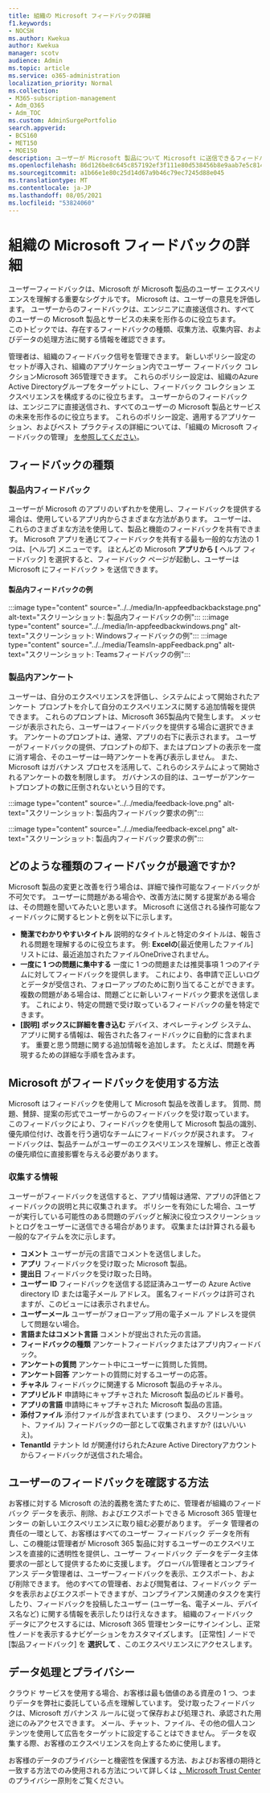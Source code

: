```yaml
---
title: 組織の Microsoft フィードバックの詳細
f1.keywords:
- NOCSH
ms.author: Kwekua
author: Kwekua
manager: scotv
audience: Admin
ms.topic: article
ms.service: o365-administration
localization_priority: Normal
ms.collection:
- M365-subscription-management
- Adm_O365
- Adm_TOC
ms.custom: AdminSurgePortfolio
search.appverid:
- BCS160
- MET150
- MOE150
description: ユーザーが Microsoft 製品について Microsoft に送信できるフィードバックについて説明します。
ms.openlocfilehash: 86d126be8c645c857192ef3f111e80d538456b8e9aab7e5c8143aadfdae752fb
ms.sourcegitcommit: a1b66e1e80c25d14d67a9b46c79ec7245d88e045
ms.translationtype: MT
ms.contentlocale: ja-JP
ms.lasthandoff: 08/05/2021
ms.locfileid: "53824060"
---
```

# <a name="learn-about-microsoft-feedback-for-your-organization"></a>組織の Microsoft フィードバックの詳細

ユーザーフィードバックは、Microsoft が Microsoft 製品のユーザー エクスペリエンスを理解する重要なシグナルです。 Microsoft は、ユーザーの意見を評価します。 ユーザーからのフィードバックは、エンジニアに直接送信され、すべてのユーザーの Microsoft 製品とサービスの未来を形作るのに役立ちます。  
このトピックでは、存在するフィードバックの種類、収集方法、収集内容、およびデータの処理方法に関する情報を確認できます。

管理者は、組織のフィードバック信号を管理できます。 新しいポリシー設定のセットが導入され、組織のアプリケーション内でユーザー フィードバック コレクションMicrosoft 365管理できます。 これらのポリシー設定は、組織のAzure Active Directoryグループをターゲットにし、フィードバック コレクション エクスペリエンスを構成するのに役立ちます。 ユーザーからのフィードバックは、エンジニアに直接送信され、すべてのユーザーの Microsoft 製品とサービスの未来を形作るのに役立ちます。 これらのポリシー設定、適用するアプリケーション、およびベスト プラクティスの詳細については、「組織の Microsoft フィードバックの管理」 [を参照してください](../manage/manage-feedback-ms-org.md)。

## <a name="feedback-types"></a>フィードバックの種類

### <a name="in-product-feedback"></a>製品内フィードバック

ユーザーが Microsoft のアプリのいずれかを使用し、フィードバックを提供する場合は、使用しているアプリ内からさまざまな方法があります。 ユーザーは、これらのさまざまな方法を使用して、製品と機能のフィードバックを共有できます。 Microsoft アプリを通じてフィードバックを共有する最も一般的な方法の 1 つは、[ヘルプ] メニューです。 ほとんどの Microsoft **アプリから [** ヘルプ フィードバック] を選択すると、フィードバック ページが起動し、ユーザーは Microsoft にフィードバック  >  を送信できます。

#### <a name="in-product-feedback-examples"></a>製品内フィードバックの例

:::image type="content" source="../../media/In-appfeedbackbackstage.png" alt-text="スクリーンショット: 製品内フィードバックの例":::
:::image type="content" source="../../media/In-appfeedbackwindows.png" alt-text="スクリーンショット: Windowsフィードバックの例":::
:::image type="content" source="../../media/TeamsIn-appFeedback.png" alt-text="スクリーンショット: Teamsフィードバックの例":::

### <a name="in-product-surveys"></a>製品内アンケート

ユーザーは、自分のエクスペリエンスを評価し、システムによって開始されたアンケート プロンプトを介して自分のエクスペリエンスに関する追加情報を提供できます。 これらのプロンプトは、Microsoft 365製品内で発生します。 メッセージが表示されたら、ユーザーはフィードバックを提供する場合に選択できます。 アンケートのプロンプトは、通常、アプリの右下に表示されます。 ユーザーがフィードバックの提供、プロンプトの却下、またはプロンプトの表示を一度に消す場合、そのユーザーは一時アンケートを再び表示しません。 また、Microsoft はガバナンス プロセスを活用して、これらのシステムによって開始されるアンケートの数を制限します。  ガバナンスの目的は、ユーザーがアンケートプロンプトの数に圧倒されないという目的です。

:::image type="content" source="../../media/feedback-love.png" alt-text="スクリーンショット: 製品内フィードバック要求の例":::

:::image type="content" source="../../media/feedback-excel.png" alt-text="スクリーンショット: 製品内フィードバック要求の例":::

## <a name="what-kind-of-feedback-is-best"></a>どのような種類のフィードバックが最適ですか?

Microsoft 製品の変更と改善を行う場合は、詳細で操作可能なフィードバックが不可欠です。 ユーザーに問題がある場合や、改善方法に関する提案がある場合は、その問題を聞いてみたいと思います。 Microsoft に送信される操作可能なフィードバックに関するヒントと例を以下に示します。

- **簡潔でわかりやすいタイトル**   説明的なタイトルと特定のタイトルは、報告される問題を理解するのに役立ちます。 例: **Excelの**[最近使用したファイル] リストには、最近追加されたファイルOneDriveされません。
- **一度に 1 つの問題に集中する**   一度に 1 つの問題または推奨事項 1 つのアイテムに対してフィードバックを提供します。 これにより、各申請で正しいログとデータが受信され、フォローアップのために割り当てることができます。 複数の問題がある場合は、問題ごとに新しいフィードバック要求を送信します。 これにより、特定の問題で受け取っているフィードバックの量を特定できます。
- **[説明] ボックスに詳細を書き込む**   デバイス、オペレーティング システム、アプリに関する情報は、報告された各フィードバックに自動的に含まれます。 重要と思う問題に関する追加情報を追加します。 たとえば、問題を再現するための詳細な手順を含みます。

## <a name="how-microsoft-uses-feedback"></a>Microsoft がフィードバックを使用する方法

Microsoft はフィードバックを使用して Microsoft 製品を改善します。 質問、問題、賛辞、提案の形式でユーザーからのフィードバックを受け取っています。 このフィードバックにより、フィードバックを使用して Microsoft 製品の識別、優先順位付け、改善を行う適切なチームにフィードバックが戻されます。 フィードバックは、製品チームがユーザーのエクスペリエンスを理解し、修正と改善の優先順位に直接影響を与える必要があります。

### <a name="what-do-we-collect"></a>収集する情報

ユーザーがフィードバックを送信すると、アプリ情報は通常、アプリの評価とフィードバックの説明と共に収集されます。  ポリシーを有効にした場合、ユーザーが実行している可能性のある問題のデバッグと解決に役立つスクリーンショットとログをユーザーに送信できる場合があります。 収集または計算される最も一般的なアイテムを次に示します。

- **コメント**   ユーザーが元の言語でコメントを送信しました。
- **アプリ**   フィードバックを受け取った Microsoft 製品。
- **提出日**   フィードバックを受け取った日時。
- **ユーザー ID**   フィードバックを送信する認証済みユーザーの Azure Active directory ID または電子メール アドレス。 匿名フィードバックは許可されますが、このビューには表示されません。
- **ユーザーメール**   ユーザーがフォローアップ用の電子メール アドレスを提供して問題ない場合。
- **言語またはコメント言語**   コメントが提出された元の言語。
- **フィードバックの種類**   アンケートフィードバックまたはアプリ内フィードバック。
- **アンケートの質問**   アンケート中にユーザーに質問した質問。
- **アンケート回答**   アンケートの質問に対するユーザーの応答。
- **チャネル**   フィードバックに関連する Microsoft 製品のチャネル。
- **アプリビルド**   申請時にキャプチャされた Microsoft 製品のビルド番号。
- **アプリの言語**   申請時にキャプチャされた Microsoft 製品の言語。
- **添付ファイル**   添付ファイルが含まれています (つまり、 スクリーンショット、ファイル) フィードバックの一部として収集されますか? (はい/いいえ)。
- **TenantId**  テナント Id が関連付けられたAzure Active Directoryアカウントからフィードバックが送信された場合。

## <a name="how-can-i-see-my-users-feedback"></a>ユーザーのフィードバックを確認する方法

お客様に対する Microsoft の法的義務を満たすために、管理者が組織のフィードバック データを表示、削除、およびエクスポートできる Microsoft 365 管理センター の新しいエクスペリエンスに取り組む必要があります。 データ 管理者の責任の一環として、お客様はすべてのユーザー フィードバック データを所有し、この機能は管理者が Microsoft 365 製品に対するユーザーのエクスペリエンスを直接的に透明性を提供し、ユーザー フィードバック データをデータ主体要求の一部として提供するために支援します。 グローバル管理者とコンプライアンス データ管理者は、ユーザーフィードバックを表示、エクスポート、および削除できます。 他のすべての管理者、および閲覧者は、フィードバック データを表示およびエクスポートできますが、コンプライアンス関連のタスクを実行したり、フィードバックを投稿したユーザー (ユーザー名、電子メール、デバイス名など) に関する情報を表示したりは行えなきます。 組織のフィードバック データにアクセスするには、Microsoft 365 管理センターにサインインし、正常性ノードを表示するナビゲーションをカスタマイズします。 [正常性] ノードで [製品フィードバック] を **選択して** 、このエクスペリエンスにアクセスします。

## <a name="data-handling-and-privacy"></a>データ処理とプライバシー

クラウド サービスを使用する場合、お客様は最も価値のある資産の 1 つ、つまりデータを弊社に委託している点を理解しています。 受け取ったフィードバックは、Microsoft ガバナンス ルールに従って保存および処理され、承認された用途にのみアクセスできます。 メール、チャット、ファイル、その他の個人コンテンツを使用して広告をターゲットに設定することはできません。 データを収集する際、お客様のエクスペリエンスを向上するために使用します。

お客様のデータのプライバシーと機密性を保護する方法、およびお客様の期待と一致する方法でのみ使用される方法について詳しくは [、Microsoft Trust Center](https://www.microsoft.com/trust-center/privacy)のプライバシー原則をご覧ください。
